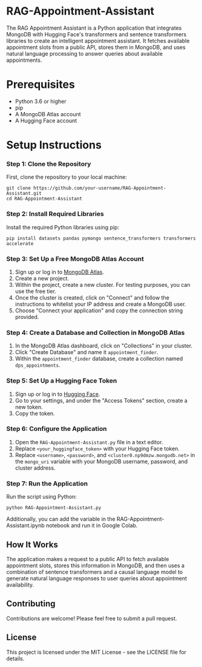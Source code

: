 # RAG-Appointment-Assistant

The RAG Appointment Assistant is a Python application that integrates MongoDB with Hugging Face's transformers and sentence transformers libraries to create an intelligent appointment assistant. It fetches available appointment slots from a public API, stores them in MongoDB, and uses natural language processing to answer queries about available appointments.

# Prerequisites

- Python 3.6 or higher
- pip
- A MongoDB Atlas account
- A Hugging Face account

# Setup Instructions
### Step 1: Clone the Repository

First, clone the repository to your local machine:
```
git clone https://github.com/your-username/RAG-Appointment-Assistant.git
cd RAG-Appointment-Assistant
```

### Step 2: Install Required Libraries

Install the required Python libraries using pip:
```
pip install datasets pandas pymongo sentence_transformers transformers accelerate
```


### Step 3: Set Up a Free MongoDB Atlas Account

1. Sign up or log in to [MongoDB Atlas](https://www.mongodb.com/cloud/atlas).
2. Create a new project.
3. Within the project, create a new cluster. For testing purposes, you can use the free tier.
4. Once the cluster is created, click on "Connect" and follow the instructions to whitelist your IP address and create a MongoDB user.
5. Choose "Connect your application" and copy the connection string provided.

### Step 4: Create a Database and Collection in MongoDB Atlas

1. In the MongoDB Atlas dashboard, click on "Collections" in your cluster.
2. Click "Create Database" and name it `appointment_finder`.
3. Within the `appointment_finder` database, create a collection named `dps_appointments`.

### Step 5: Set Up a Hugging Face Token

1. Sign up or log in to [Hugging Face](https://huggingface.co/).
2. Go to your settings, and under the "Access Tokens" section, create a new token.
3. Copy the token.

### Step 6: Configure the Application

1. Open the `RAG-Appointment-Assistant.py` file in a text editor.
2. Replace `<your_huggingface_token>` with your Hugging Face token.
3. Replace `<username>`, `<password>`, and `<cluster0.np9dmzw.mongodb.net>` in the `mongo_uri` variable with your MongoDB username, password, and cluster address.

### Step 7: Run the Application

Run the script using Python:
```
python RAG-Appointment-Assistant.py
```
Additionally, you can add the variable in the RAG-Appointment-Assistant.ipynb notebook and run it in Google Colab.

## How It Works

The application makes a request to a public API to fetch available appointment slots, stores this information in MongoDB, and then uses a combination of sentence transformers and a causal language model to generate natural language responses to user queries about appointment availability.

## Contributing

Contributions are welcome! Please feel free to submit a pull request.

## License

This project is licensed under the MIT License - see the LICENSE file for details.
